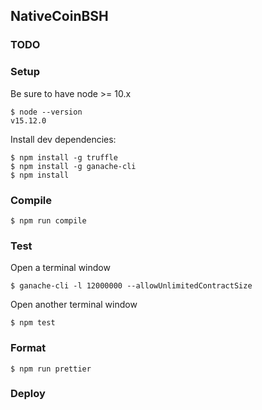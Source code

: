## NativeCoinBSH


### TODO


### Setup

Be sure to have node >= 10.x

```
$ node --version
v15.12.0
```

Install dev dependencies:

```
$ npm install -g truffle
$ npm install -g ganache-cli
$ npm install
```

### Compile

```
$ npm run compile
```
### Test

Open a terminal window
```
$ ganache-cli -l 12000000 --allowUnlimitedContractSize
```
Open another terminal window
```
$ npm test
```
### Format

```
$ npm run prettier

```

### Deploy

